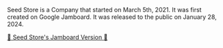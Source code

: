 Seed Store is a Company that started on March 5th, 2021. It was first created on Google Jamboard. It was released to the public on January 28, 2024.

[🌱 Seed Store's Jamboard Version 🌱](jamboard.md)
